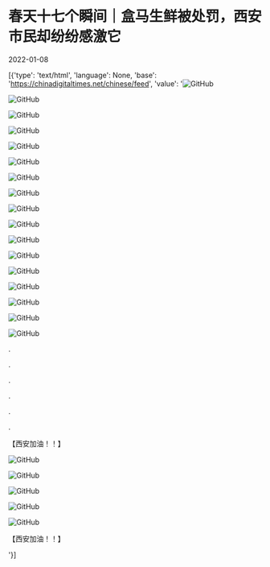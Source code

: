 # 春天十七个瞬间｜盒马生鲜被处罚，西安市民却纷纷感激它

2022-01-08

[{'type': 'text/html', 'language': None, 'base': 'https://chinadigitaltimes.net/chinese/feed', 'value': '![GitHub](https://chinadigitaltimes.net/chinese/files/2022/01/post-675564-61d98703abd25.)

![GitHub](https://chinadigitaltimes.net/chinese/files/2022/01/post-675564-61d9870733117.)

![GitHub](https://chinadigitaltimes.net/chinese/files/2022/01/post-675564-61d98709c730e.)

![GitHub](https://chinadigitaltimes.net/chinese/files/2022/01/post-675564-61d9870c61953.)

![GitHub](https://chinadigitaltimes.net/chinese/files/2022/01/post-675564-61d98710664b7.)

![GitHub](https://chinadigitaltimes.net/chinese/files/2022/01/post-675564-61d9872a98c39.)

![GitHub](https://chinadigitaltimes.net/chinese/files/2022/01/post-675564-61d9872d2a191.)

![GitHub](https://chinadigitaltimes.net/chinese/files/2022/01/post-675564-61d9872f8129a.)

![GitHub](https://chinadigitaltimes.net/chinese/files/2022/01/post-675564-61d987325d0b6.)

![GitHub](https://chinadigitaltimes.net/chinese/files/2022/01/post-675564-61d98734e14f7.)

![GitHub](https://chinadigitaltimes.net/chinese/files/2022/01/post-675564-61d98737284ba.)

![GitHub](https://chinadigitaltimes.net/chinese/files/2022/01/post-675564-61d987398ff0f.)

![GitHub](https://chinadigitaltimes.net/chinese/files/2022/01/post-675564-61d9875476399.)

![GitHub](https://chinadigitaltimes.net/chinese/files/2022/01/post-675564-61d98756ea03b.)

![GitHub](https://chinadigitaltimes.net/chinese/files/2022/01/post-675564-61d987599b668.)

![GitHub](https://chinadigitaltimes.net/chinese/files/2022/01/post-675564-61d9875cd11f0.)

![GitHub](https://chinadigitaltimes.net/chinese/files/2022/01/post-675564-61d9877b3cc2d.)

.

.

.



.

.

.

【西安加油！！】

![GitHub](https://chinadigitaltimes.net/chinese/files/2022/01/post-675564-61d9877cd86a1.)

![GitHub](https://chinadigitaltimes.net/chinese/files/2022/01/post-675564-61d9877f34c35.)

![GitHub](https://chinadigitaltimes.net/chinese/files/2022/01/post-675564-61d98782301ff.)

![GitHub](https://chinadigitaltimes.net/chinese/files/2022/01/post-675564-61d98784b3e97.)

![GitHub](https://chinadigitaltimes.net/chinese/files/2022/01/post-675564-61d98787cd146.)

【西安加油！！】



'}]